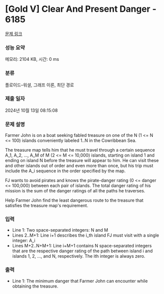 # [Gold V] Clear And Present Danger - 6185 

[문제 링크](https://www.acmicpc.net/problem/6185) 

### 성능 요약

메모리: 2104 KB, 시간: 0 ms

### 분류

플로이드–워셜, 그래프 이론, 최단 경로

### 제출 일자

2024년 10월 13일 08:15:08

### 문제 설명

<p>Farmer John is on a boat seeking fabled treasure on one of the N (1 <= N <= 100) islands conveniently labeled 1..N in the Cowribbean Sea.</p>

<p>The treasure map tells him that he must travel through a certain sequence A_1, A_2, ..., A_M of M (2 <= M <= 10,000) islands, starting on island 1 and ending on island N before the treasure will appear to him. He can visit these and other islands out of order and even more than once, but his trip must include the A_i sequence in the order specified by the map.</p>

<p>FJ wants to avoid pirates and knows the pirate-danger rating (0 <= danger <= 100,000) between each pair of islands. The total danger rating of his mission is the sum of the danger ratings of all the paths he traverses.</p>

<p>Help Farmer John find the least dangerous route to the treasure that satisfies the treasure map's requirement.</p>

### 입력 

 <ul>
	<li>Line 1: Two space-separated integers: N and M</li>
	<li>Lines 2..M+1: Line i+1 describes the i_th island FJ must visit with a single integer: A_i</li>
	<li>Lines M+2..N+M+1: Line i+M+1 contains N space-separated integers that are the respective danger rating of the path between island i and islands 1, 2, ..., and N, respectively. The ith integer is always zero.</li>
</ul>

<p> </p>

### 출력 

 <ul>
	<li>Line 1: The minimum danger that Farmer John can encounter while obtaining the treasure.</li>
</ul>

